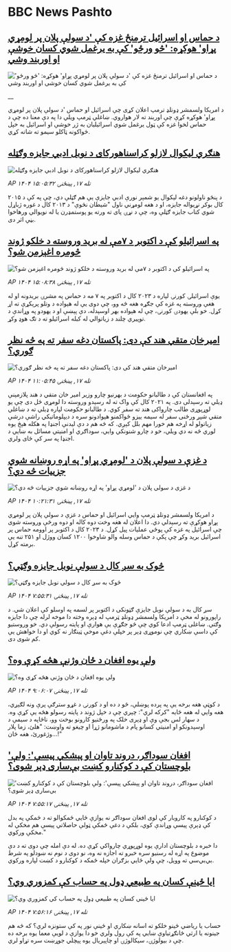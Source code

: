 # BBC News Pashto## [د حماس او اسرائیل ترمنځ غزه کې 'د سولې پلان پر لومړي پړاو' هوکړه:  'څو ورځو' کې به یرغمل شوي کسان خوشې او اوربند وشي](https://www.bbc.co.uk/pashto/live/czrpzn2z2y6t?at_medium=RSS&at_campaign=rss?at_campaign=githubrss)![د حماس او اسرائیل ترمنځ غزه کې 'د سولې پلان پر لومړي پړاو' هوکړه:  'څو ورځو' کې به یرغمل شوي کسان خوشې او اوربند وشي](https://ichef.bbci.co.uk/ace/standard/240/cpsprodpb/ae82/live/7fc228a0-a521-11f0-928c-71dbb8619e94.jpg)__د امریکا ولسمشر ډونلډ ترم‍پ اعلان کړی چې اسرائیل او حماس 'د سولې پلان پر لومړي پړاو' هوکړه کړې چې اوربند ته لار هواروي.‌ ښاغلي ټرمپ ویلي دا په دې معنا ده چې د حماس لخوا غزه کې ټول یرغمل شوي اسرائیلیان به ژر خوشې او اسرائیل به خپل ځواکونه ټاکلو سیمو ته شاته کړي.‌## [هنګري لیکوال  لازلو کراسناهورکای د نوبل ادبي جایزه وګټله](https://www.bbc.com/pashto/articles/c4gjnp04m1po?at_medium=RSS&at_campaign=rss?at_campaign=githubrss)![هنګري لیکوال  لازلو کراسناهورکای د نوبل ادبي جایزه وګټله](https://ichef.bbci.co.uk/ace/ws/240/cpsprodpb/c5f3/live/f108e7e0-a51e-11f0-928c-71dbb8619e94.jpg)_AP ۱۴۰۴ تله ۱۷, پينځنۍ ۱۵:۰۵:۳۲_د پنځو ناولونو دغه لیکوال یو شمېر نورې ادبي جایزې یې هم ګټلې دي، چې په کې د ۲۰۱۵ کال بوکر نړیواله جایزه، او د هغه لومړني ناول "شیطان نڅوې" د ۲۰۱۳ کال د غوره ژباړل شوي کتاب جایزه ګټلې وه، چې د نړۍ پای ته ورته یو پوستمډرن یا له نویوالي ورهاخوا بڼې اثر دی.## [په اسرائیلو کې د اکتوبر د ۷مې له برید وروسته د خلکو ژوند څومره اغېزمن شو؟](https://www.bbc.com/pashto/articles/c3w5vz74y7yo?at_medium=RSS&at_campaign=rss?at_campaign=githubrss)![په اسرائیلو کې د اکتوبر د ۷مې له برید وروسته د خلکو ژوند څومره اغېزمن شو؟](https://ichef.bbci.co.uk/ace/ws/240/cpsprodpb/6776/live/76b5d560-a45c-11f0-92db-77261a15b9d2.jpg)_AP ۱۴۰۴ تله ۱۷, پينځنۍ ۱۵:۰۸:۳۸_یوې اسرائیلۍ کورنۍ لپاره د ۲۰۲۳ کال د اکتوبر په ۷ مه د حماس په مشرۍ بریدونه او له هغې وروسته په غزه کې جګړه هغه څه وو، چې دوی یې له هېواده د وتلو پرېکړې ته اړ کړل.
خو بلې یهودۍ کورنۍ، چې له هېواده بهر اوسېدله، دې پېښې او د یهودو په وړاندې د توپیري چلند د زیاتوالي له کبله اسرائیلو ته د تګ هوډ وکړ.## [امیرخان متقي هند کې دی:  پاکستان  دغه سفر ته په څه نظر ګوري؟](https://www.bbc.com/pashto/articles/cg7dl8zx71mo?at_medium=RSS&at_campaign=rss?at_campaign=githubrss)![امیرخان متقي هند کې دی:  پاکستان  دغه سفر ته په څه نظر ګوري؟](https://ichef.bbci.co.uk/ace/ws/240/cpsprodpb/1870/live/32e4da40-a4ff-11f0-92db-77261a15b9d2.png)_AP ۱۴۰۴ تله ۱۷, پينځنۍ ۱۱:۰۵:۴۵_په افغانستان کې د طالبانو حکومت د بهرنیو چارو وزیر امیر خان متقي د هند پلازمېنې ډیلي ته رسېدلی دی. په ۲۰۲۱ کال کې واک ته له رسېدو وروسته دا لومړی ځل دی چې یو لوړپوړی طالب چارواکی هند ته سفر کوي. 
د طالبانو حکومت لپاره ډیلي ته د ښاغلي متقي شپږ ورځنی سفر له سیمه ییزو ځواکمنو هېوادونو سره د دیپلوماتیکي راشې درشې زیاتولو له اړخه هم خورا مهم بلل کېږي.
که څه هم د دې لیدنې اجنډا په هکله هېڅ یوه لوري څه نه دي ویلي، خو د چارو شنونکي وايي، سوداګري او امنیتي مسائل به ښايي د اجنډا په سر کې ځای ولري.## [ د غزې د سولې پلان د 'لومړي پړاو' په اړه روښانه شوي جزییات څه دي؟](https://www.bbc.com/pashto/articles/cx2jwl3x2j2o?at_medium=RSS&at_campaign=rss?at_campaign=githubrss)![ د غزې د سولې پلان د 'لومړي پړاو' په اړه روښانه شوي جزییات څه دي؟](https://ichef.bbci.co.uk/ace/ws/240/cpsprodpb/0282/live/8fe759f0-a4f2-11f0-92db-77261a15b9d2.jpg)_AP ۱۴۰۴ تله ۱۷, پينځنۍ ۱۰:۲۱:۳۱_د امریکا ولسمشر ډونلډ ټرمپ وایي اسرائیل او حماس د غزې د سولې پلان پر لومړي پړاو هوکړې ته رسېدلي دي.
دا اعلان له هغه وخت دوه کاله او دوه ورځې وروسته شوی چې اسرائیل په غزه کې پوځي عملیات پیل کړل.  د ۲۰۲۳ کال د اکتوبر پر اوومه حماس پر اسرائیل برید وکړ چې پکې د حماس وسله‌ والو شاوخوا ۱۲۰۰ کسان ووژل او ۲۵۱ تنه یې برمته کړل.## [څوک به سږ کال د سولې نوبل جایزه وګټي؟](https://www.bbc.com/pashto/articles/cx2p8dx2jgyo?at_medium=RSS&at_campaign=rss?at_campaign=githubrss)![څوک به سږ کال د سولې نوبل جایزه وګټي؟](https://ichef.bbci.co.uk/ace/ws/240/cpsprodpb/d17b/live/93f2f100-a44b-11f0-92db-77261a15b9d2.jpg)_AP ۱۴۰۴ تله ۱۷, پينځنۍ ۷:۵۵:۳۱_سږ کال به د سولې نوبل جایزې ګټونکی د اکتوبر پر لسمه په اوسلو کې اعلان شي.
د راپورونو له مخې د امریکا ولسمشر ډونلډ ټرمپ له ډېره وخته دا موخه لرله چې دا جایزه وګتي. ښاغلی ټرمپ ادعا کوي چې څو جګړې یې هوارې او پایته رسولې دي.
خو وروستیو کې داسې ښکاري چې نوموړی ډېر پر خپلې دغې موخې ټینګار نه کوي او دا خواهش یې کم شوی دی.## [ ولې یوه افغان د ځان وژنې هڅه کړې وه؟](https://www.bbc.com/pashto/articles/cdjz0km0eg4o?at_medium=RSS&at_campaign=rss?at_campaign=githubrss)![ ولې یوه افغان د ځان وژنې هڅه کړې وه؟](https://ichef.bbci.co.uk/ace/ws/240/cpsprodpb/4049/live/7d64c180-a37d-11f0-9261-e164f2f40295.jpg)_AP ۱۴۰۴ تله ۱۷, پينځنۍ ۹:۰۶:۰۷_د کوټې هغه برخه یې په پرده پوښلې، څو د ده او د کورنۍ د غړو سترګې پرې ونه لګېږي، هغه وايي له هغه ځایه "کرکه لري": چېري چې د خپل ژوند د پایته رسولو هڅه یې کړې وه.
د سهار لس بجې وې او ډېری خلک په ورځنیو کارونو بوخت وو، ناڅاپه د سیمې د اوسېدونکو او امنیتي کسانو پام  د ماشومانو ژړا او چیغو ته واوښت: "هلئ، زما پلار وژغورئ، هغه ځان...!"## ['افغان سوداګر، دروند تاوان او پېشکي پیسې':‌ ولې بلوچستان کې د کوکنارو کښت بې‌ساری ډېر شوی؟](https://www.bbc.com/pashto/articles/cgrq8qzkl8lo?at_medium=RSS&at_campaign=rss?at_campaign=githubrss)!['افغان سوداګر، دروند تاوان او پېشکي پیسې':‌ ولې بلوچستان کې د کوکنارو کښت بې‌ساری ډېر شوی؟](https://ichef.bbci.co.uk/ace/ws/240/cpsprodpb/03c9/live/499bb7a0-a431-11f0-928c-71dbb8619e94.jpg)_AP ۱۴۰۴ تله ۱۷, پينځنۍ ۷:۵۵:۱۷_د کوکنارو په کاروبار کې لوی افغان سوداګر نه یوازې ځایي ځمکوالو ته د ځمکې په بدل کې ډېرې پیسې وړاندې کوي، بلکې د دغې ځمکې ټولې حاصلاتي پیسې هم مخکې له مخکې ورکوي."

دا خبره د بلوچستان ادارې یوه لوړپوړي چارواکي کړې ده. له دې امله چې دوی ته د دې موضوع په اړه له رسنیو سره خبرو ته اجازه نه وه، نو دوی د نوم نه ښودلو په شرط بي‌بي‌سي ته وویل، چې ولې ځایي بزګران خپله ځمکه د کوکنارو د کښت لپاره ورکوي.## [ايا ځينې کسان په طبیعي ډول په حساب کې کمزوري وي؟](https://www.bbc.com/pashto/articles/c1476n4ekneo?at_medium=RSS&at_campaign=rss?at_campaign=githubrss)![ايا ځينې کسان په طبیعي ډول په حساب کې کمزوري وي؟](https://ichef.bbci.co.uk/ace/ws/240/cpsprodpb/9fb0/live/67355500-a058-11f0-b687-23a5afa8b42e.jpg)_AP ۱۴۰۴ تله ۱۷, پينځنۍ ۷:۵۶:۱۶_حساب يا رياضي ځينو خلکو ته اسانه ښکاري او ځینې نور په کې ستونزه لري؟ که څه هم جينونه يا ارثي ځانګړتياوې ښايي په کې رول ولري خو دا يوازې د لویې معما يوه برخه ده چې د بيولوژۍ، سيکالوژۍ او چاپېریال يوه پېچلي جوړښت سره تړاو لري.